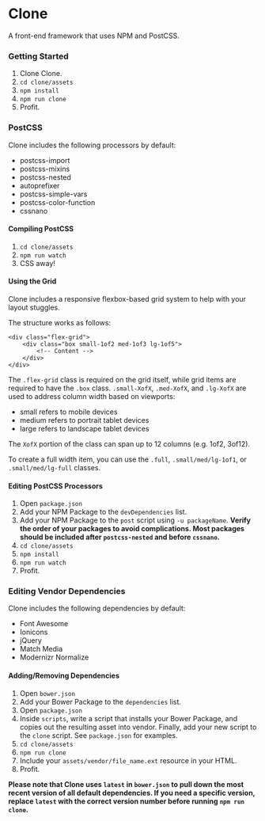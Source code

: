 # Clone

A front-end framework that uses NPM and PostCSS.

### Getting Started

1. Clone Clone.
2. `cd clone/assets`
3. `npm install`
4. `npm run clone`
5. Profit.

### PostCSS

Clone includes the following processors by default:
* postcss-import
* postcss-mixins
* postcss-nested
* autoprefixer
* postcss-simple-vars
* postcss-color-function
* cssnano

#### Compiling PostCSS

1. `cd clone/assets`
2. `npm run watch`
3. CSS away!

#### Using the Grid
Clone includes a responsive flexbox-based grid system to help with your layout stuggles.

The structure works as follows:
```
<div class="flex-grid">
    <div class="box small-1of2 med-1of3 lg-1of5">
        <!-- Content -->
    </div>
</div>
```

The `.flex-grid` class is required on the grid itself, while grid items are required to have the `.box` class. `.small-XofX`, `.med-XofX`, and `.lg-XofX` are used to address column width based on viewports:
* small refers to mobile devices
* medium refers to portrait tablet devices
* large refers to landscape tablet devices

The `XofX` portion of the class can span up to 12 columns (e.g. 1of2, 3of12).

To create a full width item, you can use the `.full`, `.small/med/lg-1of1`, or `.small/med/lg-full` classes.

#### Editing PostCSS Processors

1. Open `package.json`
2. Add your NPM Package to the `devDependencies` list.
3. Add your NPM Package to the `post` script using `-u packageName`. **Verify the order of your packages to avoid complications. Most packages should be included after `postcss-nested` and before `cssnano`.**
4. `cd clone/assets`
5. `npm install`
6. `npm run watch`
7. Profit.

### Editing Vendor Dependencies

Clone includes the following dependencies by default:
* Font Awesome
* Ionicons
* jQuery
* Match Media
* Modernizr
Normalize

#### Adding/Removing Dependencies

1. Open `bower.json`
2. Add your Bower Package to the `dependencies` list.
3. Open `package.json`
4. Inside `scripts`, write a script that installs your Bower Package, and copies out the resulting asset into vendor. Finally, add your new script to the `clone` script. See `package.json` for examples.
5. `cd clone/assets`
6. `npm run clone`
7. Include your `assets/vendor/file_name.ext` resource in your HTML.
8. Profit.

**Please note that Clone uses `latest` in `bower.json` to pull down the most recent version of all default dependencies. If you need a specific version, replace `latest` with the correct version number before running `npm run clone`.**
